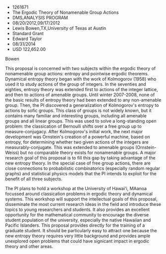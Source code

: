 
* 1261671
* The Ergodic Theory of Nonamenable Group Actions
* DMS,ANALYSIS PROGRAM
* 08/20/2012,09/17/2012
* Lewis Bowen,TX,University of Texas at Austin
* Standard Grant
* Edward Taylor
* 08/31/2014
* USD 122,652.00

Bowen

This proposal is concerned with two subjects within the ergodic theory of
nonamenable group actions: entropy and pointwise ergodic theorems. Dynamical
entropy theory began with the work of Kolmogorov (1958) who used it to study
actions of the group of integers. In the seventies and eighties, entropy theory
was extended first to actions of the integer lattice, and then to actions of
amenable groups. Until winter 2007-2008, none of the basic results of entropy
theory had been extended to any non-amenable group. Then, the PI discovered a
generalization of Kolmogorov's entropy to actions by sofic groups. This class of
groups is not widely known, but it contains many familiar and interesting
groups, including all amenable groups and all linear groups. This was used to
solve a long-standing open problem: the classication of Bernoulli shifts over a
free group up to measure-conjugacy. After Kolmogorov's initial work, the next
major development was Ornstein's creation of a powerful machine, based on
entropy, for determining whether two given actions of the integers are
measurably-conjugate. This was extended to amenable groups (Ornstein-Weiss) but
no comparable theory exists for nonamenable groups. A major research goal of
this proposal is to fill this gap by taking advantage of the new entropy theory.
In the special case of free group actions, there are close connections to
probabilistic combinatorics (especially random regular graphs) and statistical
physics models that the PI intends to exploit for the benefit of all three
subjects.

The PI plans to hold a workshop at the University of Hawai'i, MAanoa focussed
around classication problems in ergodic theory and dynamical systems. This
workshop will support the intellectual goals of this proposal, disseminate the
most current research ideas in the field and introduce these topics to young
researchers and students. It also provides an excellent opportunity for the
mathematical community to encourage the diverse student population of the
university, especially the native Hawaiian and Pacific Islanders. This proposal
provides directly for the training of a graduate student. It should be
particularly easy to attract one because the new entropy theory requires very
little background and provides ample unexplored open problems that could have
signicant impact in ergodic theory and other areas.
